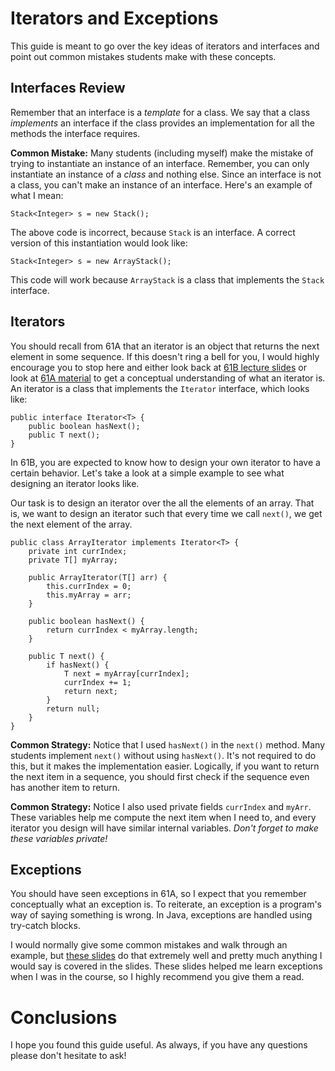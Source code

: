 ﻿# Iterators and Exceptions

This guide is meant to go over the key ideas of iterators and interfaces and point out common mistakes students make with these concepts.

## Interfaces Review
Remember that an interface is a _template_ for a class. We say that a class _implements_ an interface if the class provides an implementation for all the methods the interface requires.

**Common Mistake:** Many students (including myself) make the mistake of trying to instantiate an instance of an interface. Remember, you can only instantiate an instance of a _class_ and nothing else. Since an interface is not a class, you can't make an instance of an interface. Here's an example of what I mean:
```
Stack<Integer> s = new Stack();
```
The above code is incorrect, because `Stack` is an interface. A correct version of this instantiation would look like:
```
Stack<Integer> s = new ArrayStack();
```
This code will work because `ArrayStack` is a class that implements the `Stack` interface.

## Iterators
You should recall from 61A that an iterator is an object that returns the next element in some sequence. If this doesn't ring a bell for you, I would highly encourage you to stop here and either look back at [61B lecture slides](https://docs.google.com/presentation/d/1LIz15B3VmMMhllz1t5HNo9gkOPTGgmAynHNEt6Rzng0/edit#slide=id.g11a6f75162_0_250) or look at [61A material](http://composingprograms.com/pages/42-implicit-sequences.html) to get a conceptual understanding of what an iterator is. An iterator is a class that implements the `Iterator` interface, which looks like:
```
public interface Iterator<T> {
	public boolean hasNext();
	public T next();
}
```
In 61B, you are expected to know how to design your own iterator to have a certain behavior. Let's take a look at a simple example to see what designing an iterator looks like.

Our task is to design an iterator over the all the elements of an array. That is, we want to design an iterator such that every time we call `next()`, we get the next element of the array.

```
public class ArrayIterator implements Iterator<T> {
	private int currIndex;
	private T[] myArray;
	
	public ArrayIterator(T[] arr) {
		this.currIndex = 0;
		this.myArray = arr;
	}
	
	public boolean hasNext() {
		return currIndex < myArray.length;
	}
	
	public T next() {
		if hasNext() {
			T next = myArray[currIndex];
			currIndex += 1;
			return next;
		}
		return null;
	}
}
```
**Common Strategy:** Notice that I used `hasNext()` in the `next()` method. Many students implement `next()` without using `hasNext()`. It's not required to do this, but it makes the implementation easier. Logically, if you want to return the next item in a sequence, you should first check if the sequence even has another item to return.

**Common Strategy:** Notice I also used private fields `currIndex` and `myArr`. These variables help me compute the next item when I need to, and every iterator you design will have similar internal variables. _Don't forget to make these variables private!_

## Exceptions
You should have seen exceptions in 61A, so I expect that you remember conceptually what an exception is. To reiterate, an exception is a program's way of saying something is wrong. In Java, exceptions are handled using try-catch blocks.

I would normally give some common mistakes and walk through an example, but [these slides](https://docs.google.com/presentation/d/1j418bduZS2Ltm6dVVg-b3WpGbOGrRUm6DKRkZCByuaQ/edit#slide=id.p) do that extremely well and pretty much anything I would say is covered in the slides. These slides helped me learn exceptions when I was in the course, so I highly recommend you give them a read.

# Conclusions
I hope you found this guide useful. As always, if you have any questions please don't hesitate to ask!

